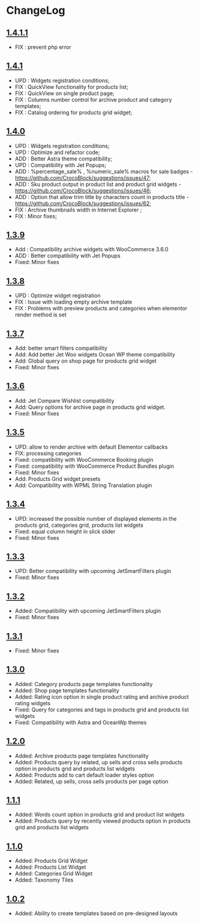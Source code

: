 # ChangeLog

## [1.4.1.1](https://github.com/ZemezLab/jet-woo-builder/archive/1.4.1.1.zip)
* FIX : prevent php error

## [1.4.1](https://github.com/ZemezLab/jet-woo-builder/archive/1.4.1.zip)
* UPD : Widgets registration conditions;
* FIX : QuickView functionality for products list;
* FIX : QuickView on single product page;
* FIX : Columns number control for archive product and category templates;
* FIX : Catalog ordering for products grid widget;

## [1.4.0](https://github.com/ZemezLab/jet-woo-builder/archive/1.4.0.zip)
* UPD : Widgets registration conditions;
* UPD : Optimize and refactor code;
* ADD : Better Astra theme compatibility;
* UPD : Compatibility with Jet Popups;
* ADD : %percentage_sale% , %numeric_sale% macros for sale badges - https://github.com/CrocoBlock/suggestions/issues/47;
* ADD : Sku product output in product list and product grid widgets - https://github.com/CrocoBlock/suggestions/issues/46;
* ADD : Option that allow trim title by characters count in products title - https://github.com/CrocoBlock/suggestions/issues/62;
* FIX : Archive thumbnails width in Internet Explorer ;
* FIX : Minor fixes;

## [1.3.9](https://github.com/ZemezLab/jet-woo-builder/archive/1.3.9.zip)
* Add : Compatibility archive widgets with WooCommerce 3.6.0
* ADD : Better compatibility with Jet Popups
* Fixed: Minor fixes

## [1.3.8](https://github.com/ZemezLab/jet-woo-builder/archive/1.3.8.zip)
* UPD : Optimize widget registration
* FIX : Issue with loading empty archive template
* FIX : Problems with preview products and categories when elementor render method is set

## [1.3.7](https://github.com/ZemezLab/jet-woo-builder/archive/1.3.7.zip)
* Add: better smart filters compatibility
* Add: Add better Jet Woo widgets Ocean WP theme compatibility
* Add: Global query on shop page for products grid widget
* Fixed: Minor fixes

## [1.3.6](https://github.com/ZemezLab/jet-woo-builder/archive/1.3.6.zip)
* Add: Jet Compare Wishlist compatibility
* Add: Query options for archive page in products grid widget.
* Fixed: Minor fixes

## [1.3.5](https://github.com/ZemezLab/jet-woo-builder/archive/1.3.5.zip)
* UPD: allow to render archive with default Elementor callbacks
* FIX: processing categories
* Fixed: compatibility with WooCommerce Booking plugin
* Fixed: compatibility with WooCommerce Product Bundles plugin
* Fixed: Minor fixes
* Add: Products Grid widget presets
* Add: Compatibility with WPML String Translation plugin

## [1.3.4](https://github.com/ZemezLab/jet-woo-builder/archive/1.3.4.zip)
* UPD: increased the possible number of displayed elements in the products grid, categories grid, products list widgets
* Fixed: equal column height in slick slider
* Fixed: Minor fixes

## [1.3.3](https://github.com/ZemezLab/jet-woo-builder/archive/1.3.3.zip)
* UPD: Better compatibility with upcoming JetSmartFilters plugin
* Fixed: Minor fixes

## [1.3.2](https://github.com/ZemezLab/jet-woo-builder/archive/1.3.2.zip)
* Added: Compatibility with upcoming JetSmartFilters plugin
* Fixed: Minor fixes

## [1.3.1](https://github.com/ZemezLab/jet-woo-builder/archive/1.3.1.zip)
* Fixed: Minor fixes

## [1.3.0](https://github.com/ZemezLab/jet-woo-builder/archive/1.3.0.zip)
* Added: Category products page templates functionality
* Added: Shop page templates functionality
* Added: Rating icon option in single product rating and archive product rating widgets
* Fixed: Query for categories and tags in products grid and products list widgets
* Fixed: Compatibility with Astra and OceanWp themes

## [1.2.0](https://github.com/ZemezLab/jet-woo-builder/archive/1.2.0.zip)
* Added: Archive products page templates functionality
* Added: Products query by related, up sells and cross sells products option in products grid and products list widgets
* Added: Products add to cart default loader styles option
* Added: Related, up sells, cross sells products per page option

## [1.1.1](https://github.com/ZemezLab/jet-woo-builder/archive/1.1.1.zip)
* Added: Words count option in products grid and product list widgets
* Added: Products query by recently viewed products option in products grid and products list widgets

## [1.1.0](https://github.com/ZemezLab/jet-woo-builder/archive/1.1.0.zip)
* Added: Products Grid Widget
* Added: Products List Widget
* Added: Categories Grid Widget
* Added: Taxonomy Tiles

## [1.0.2](https://github.com/ZemezLab/jet-woo-builder/archive/1.0.2.zip)
* Added: Ability to create templates based on pre-designed layouts
